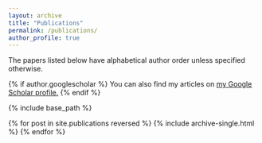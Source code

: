 ```yaml
---
layout: archive
title: "Publications"
permalink: /publications/
author_profile: true
---
```


The papers listed below have alphabetical author order unless specified otherwise. 

{% if author.googlescholar %}
  You can also find my articles on <u><a href="{{author.googlescholar}}">my Google Scholar profile</a>.</u>
{% endif %}

{% include base_path %}

{% for post in site.publications reversed %}
  {% include archive-single.html %}
{% endfor %}
